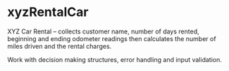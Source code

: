 # xyzRentalCar

XYZ Car Rental – collects customer name, number of days rented, beginning and ending odometer readings then calculates the number of miles driven and the rental charges.

Work with decision making structures, error handling and input validation.
